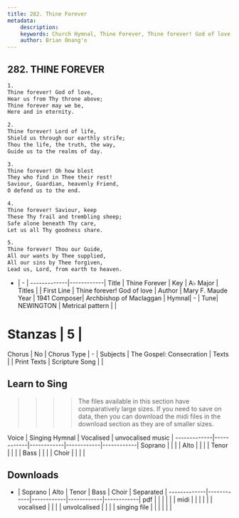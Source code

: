 ```yaml
---
title: 282. Thine Forever
metadata:
    description: 
    keywords: Church Hymnal, Thine Forever, Thine forever! God of love, 
    author: Brian Onang'o
---
```



## 282. THINE FOREVER

```txt
1.
Thine forever! God of love, 
Hear us from Thy throne above; 
Thine forever may we be, 
Here and in eternity. 

2.
Thine forever! Lord of life, 
Shield us through our earthly strife; 
Thou the life, the truth, the way, 
Guide us to the realms of day. 

3.
Thine forever! Oh how blest 
They who find in Thee their rest! 
Saviour, Guardian, heavenly Friend, 
O defend us to the end. 

4.
Thine forever! Saviour, keep 
These Thy frail and trembling sheep; 
Safe alone beneath Thy care, 
Let us all Thy goodness share. 

5.
Thine forever! Thou our Guide, 
All our wants by Thee supplied, 
All our sins by Thee forgiven, 
Lead us, Lord, from earth to heaven.
```

- |   -  |
-------------|------------|
Title | Thine Forever |
Key | A♭ Major |
Titles |  |
First Line | Thine forever! God of love |
Author | Mary F. Maude
Year | 1941
Composer| Archbishop of Maclaggan |
Hymnal|  - |
Tune| NEWINGTON |
Metrical pattern | |
# Stanzas | 5 |
Chorus | No |
Chorus Type | - |
Subjects | The Gospel: Consecration |
Texts |  |
Print Texts | 
Scripture Song |  |
  
## Learn to Sing

>>>> The files available in this section have comparatively large sizes. If you need to save on data, then you can download the midi files in the download section as they are of smaller sizes.

Voice |  Singing Hymnal | Vocalised | unvocalised music |
-------------|------------|------------|------------|------------|
Soprano | | | |
Alto | | | |
Tenor | | | |
Bass | | | |
Choir | | | |

## Downloads

- |  Soprano | Alto | Tenor | Bass | Choir | Separated |
-------------|------------|------------|------------|------------|
pdf | | | | | |
midi | | | | | |
vocalised | | | |
unvolcalised | | | |
singing file | | | | | |
  